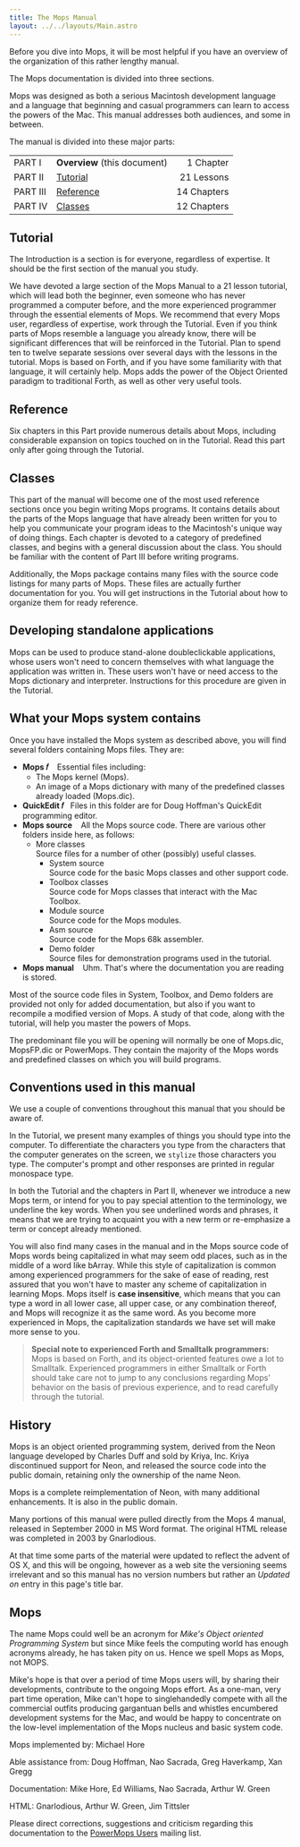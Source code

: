 ```yaml
---
title: The Mops Manual
layout: ../../layouts/Main.astro
---
```


Before you dive into Mops, it will be most helpful if you have an
overview of the organization of this rather lengthy manual.

The Mops documentation is divided into three sections.

Mops was designed as both a serious Macintosh development language and a
language that beginning and casual programmers can learn to access the
powers of the Mac. This manual addresses both audiences, and some in
between.

The manual is divided into these major parts:

| | | |
|:---      | :--------------------- | ----------: |
| PART I   | **Overview** (this document)   |  1 Chapter  |
| PART II  | [Tutorial](/pmops/tutorial)   | 21 Lessons  |
| PART III | [Reference](/pmops/reference) | 14 Chapters |
| PART IV  | [Classes](/pmops/classes)     | 12 Chapters |

## Tutorial

The Introduction is a section is for
everyone, regardless of expertise. It should be the first section of the
manual you study.

We have devoted a large section of the Mops Manual to a 21 lesson
tutorial, which will lead both the beginner, even someone who has never
programmed a computer before, and the more experienced programmer
through the essential elements of Mops. We recommend that every Mops
user, regardless of expertise, work through the Tutorial. Even if you
think parts of Mops resemble a language you already know, there will be
significant differences that will be reinforced in the Tutorial. Plan to
spend ten to twelve separate sessions over several days with the lessons
in the tutorial. Mops is based on Forth, and if you have some
familiarity with that language, it will certainly help. Mops adds the
power of the Object Oriented paradigm to traditional Forth, as well as
other very useful tools.

## Reference

Six chapters in this Part provide
numerous details about Mops, including considerable expansion on topics
touched on in the Tutorial. Read this part only after going through the
Tutorial.

## Classes

This part of the manual will become one of
the most used reference sections once you begin writing Mops programs.
It contains details about the parts of the Mops language that have
already been written for you to help you communicate your program ideas
to the Macintosh's unique way of doing things. Each chapter is devoted
to a category of predefined classes, and begins with a general
discussion about the class. You should be familiar with the content of
Part III before writing programs.

Additionally, the Mops package contains many files with the source code
listings for many parts of Mops. These files are actually further
documentation for you. You will get instructions in the Tutorial about
how to organize them for ready reference.

## Developing standalone applications

Mops can be used to produce stand-alone doubleclickable applications,
whose users won't need to concern themselves with what language the
application was written in. These users won't have or need access to
the Mops dictionary and interpreter. Instructions for this procedure are
given in the Tutorial.

## What your Mops system contains

Once you have installed the Mops system as described above, you will
find several folders containing Mops files. They are:

- **Mops 𝑓** &nbsp;&nbsp;  Essential files including:
  - The Mops kernel (Mops).
  - An image of a Mops dictionary with many of the predefined
    classes already loaded (Mops.dic).
- **QuickEdit 𝑓**&nbsp;&nbsp; Files in this folder are for Doug Hoffman's QuickEdit programming editor.
- **Mops source** &nbsp;&nbsp; All the Mops source code. There are various
  other folders inside here, as follows:
  - More classes  
    Source files for a number of other (possibly) useful classes.
    - System source  
      Source code for the basic Mops classes and other support code.
    - Toolbox classes  
      Source code for Mops classes that interact with the Mac Toolbox.
    - Module source  
      Source code for the Mops modules.
    - Asm source  
      Source code for the Mops 68k assembler.
    - Demo folder  
      Source files for demonstration programs used in the tutorial.
-   **Mops manual** &nbsp;&nbsp; Uhm. That's where the documentation you are
    reading is stored.

Most of the source code files in System, Toolbox, and Demo folders are
provided not only for added documentation, but also if you want to
recompile a modified version of Mops. A study of that code, along with
the tutorial, will help you master the powers of Mops.

The predominant file you will be opening will normally be one of
Mops.dic, MopsFP.dic or PowerMops. They contain the majority of the Mops
words and predefined classes on which you will build programs.

## Conventions used in this manual

We use a couple of conventions throughout this manual that you should be
aware of.

In the Tutorial, we present many examples of things you should type into
the computer. To differentiate the characters you type from the
characters that the computer generates on the screen, we 
`stylize` those characters you type. The
computer's prompt and other responses are printed in regular monospace
type.

In both the Tutorial and the chapters in Part II, whenever we introduce
a new Mops term, or intend for you to pay special attention to the
terminology, we underline the key words. When you see underlined words
and phrases, it means that we are trying to acquaint you with a new term
or re-emphasize a term or concept already mentioned.

You will also find many cases in the manual and in the Mops source code
of Mops words being capitalized in what may seem odd places, such as in
the middle of a word like bArray. While this style of capitalization is
common among experienced programmers for the sake of ease of reading,
rest assured that you won't have to master any scheme of capitalization
in learning Mops. Mops itself is **case insensitive**, which means that
you can type a word in all lower case, all upper case, or any
combination thereof, and Mops will recognize it as the same word. As you
become more experienced in Mops, the capitalization standards we have
set will make more sense to you.

> **Special note to experienced Forth and Smalltalk programmers:**
> Mops is based on Forth, and its object-oriented features owe a lot to
> Smalltalk. Experienced programmers in either Smalltalk or Forth should
> take care not to jump to any conclusions regarding Mops' behavior on
> the basis of previous experience, and to read carefully through the
> tutorial.

## History

Mops is an object oriented programming system, derived from the Neon
language developed by Charles Duff and sold by Kriya, Inc. Kriya
discontinued support for Neon, and released the source code into the
public domain, retaining only the ownership of the name Neon.

Mops is a complete reimplementation of Neon, with many additional
enhancements. It is also in the public domain.

Many portions of this manual were pulled directly from the Mops 4
manual, released in September 2000 in MS Word format. The original HTML
release was completed in 2003 by Gnarlodious.

At that time some parts
of the material were updated to reflect the advent of OS X, and this
will be ongoing, however as a web site the versioning seems irrelevant
and so this manual has no version numbers but rather an *Updated on*
entry in this page's title bar.

## Mops

The name Mops could well be an acronym for *Mike's Object oriented
Programming System* but since Mike feels the computing world has enough
acronyms already, he has taken pity on us. Hence we spell Mops as Mops,
not MOPS.

Mike's hope is that over a period of time Mops users will, by sharing
their developments, contribute to the ongoing Mops effort. As a one-man,
very part time operation, Mike can't hope to singlehandedly compete
with all the commercial outfits producing gargantuan bells and whistles
encumbered development systems for the Mac, and would be happy to
concentrate on the low-level implementation of the Mops nucleus and
basic system code.

  Mops implemented by:    Michael Hore
  
  Able assistance from:   Doug Hoffman, Nao Sacrada, Greg Haverkamp, Xan Gregg
                          
  Documentation:          Mike Hore, Ed Williams, Nao Sacrada, Arthur W. Green

  HTML:                   Gnarlodious, Arthur W. Green, Jim Tittsler

Please direct corrections, suggestions and criticism regarding this
documentation to the [PowerMops
Users](http://lists.sourceforge.net/lists/listinfo/powermops-users)
mailing list.

